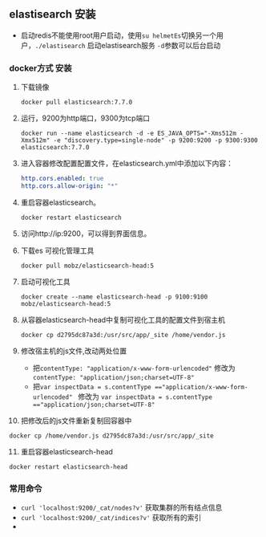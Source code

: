 ## elastisearch 安装
- 启动redis不能使用root用户启动，使用`su helmetEs`切换另一个用户，`./elastisearch` 启动elastisearch服务 `-d`参数可以后台启动

### docker方式 安装
1. 下载镜像

   ```shell
   docker pull elasticsearch:7.7.0
   ```

2. 运行，9200为http端口，9300为tcp端口

   ```shell
   docker run --name elasticsearch -d -e ES_JAVA_OPTS="-Xms512m -Xmx512m" -e "discovery.type=single-node" -p 9200:9200 -p 9300:9300 elasticsearch:7.7.0
   ```

3. 进入容器修改配置配置文件，在elasticsearch.yml中添加以下内容：

   ```yml
   http.cors.enabled: true 
   http.cors.allow-origin: "*"	
   ```

4. 重启容器elasticsearch。

   ```shell
   docker restart elasticsearch
   ```

5. 访问http://ip:9200，可以得到界面信息。

6. 下载es 可视化管理工具

   ```shell
   docker pull mobz/elasticsearch-head:5
   ```
7. 启动可视化工具

   ```shell
   docker create --name elasticsearch-head -p 9100:9100 mobz/elasticsearch-head:5
   ```

8. 从容器elasticsearch-head中复制可视化工具的配置文件到宿主机

   ```
   docker cp d2795dc87a3d:/usr/src/app/_site /home/vendor.js
   ```

9. 修改宿主机的js文件,改动两处位置

   - 把`contentType: "application/x-www-form-urlencoded"` 修改为 `contentType: "application/json;charset=UTF-8"`
   - 把`var inspectData = s.contentType =="application/x-www-form-urlencoded" ` 修改为 `var inspectData = s.contentType =="application/json;charset=UTF-8" `

10. 把修改后的js文件重新复制回容器中

   ```
   docker cp /home/vendor.js d2795dc87a3d:/usr/src/app/_site
   ```

11. 重启容器elasticsearch-head

   ```
   docker restart elasticsearch-head
   ```

   

### 常用命令

- `curl 'localhost:9200/_cat/nodes?v'` 获取集群的所有结点信息
- `curl 'localhost:9200/_cat/indices?v'` 获取所有的索引
- 

